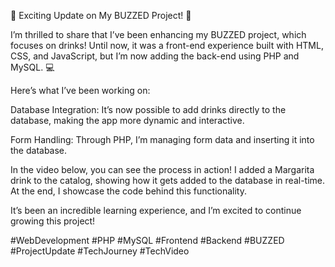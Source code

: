 🚀 Exciting Update on My BUZZED Project! 🍹

I’m thrilled to share that I’ve been enhancing my BUZZED project, which focuses on drinks! Until now, it was a front-end experience built with HTML, CSS, and JavaScript, but I’m now adding the back-end using PHP and MySQL. 💻

Here’s what I’ve been working on:

Database Integration: It’s now possible to add drinks directly to the database, making the app more dynamic and interactive.

Form Handling: Through PHP, I’m managing form data and inserting it into the database.

In the video below, you can see the process in action! I added a Margarita drink to the catalog, showing how it gets added to the database in real-time. At the end, I showcase the code behind this functionality.

It’s been an incredible learning experience, and I’m excited to continue growing this project!

#WebDevelopment #PHP #MySQL #Frontend #Backend #BUZZED #ProjectUpdate #TechJourney #TechVideo
